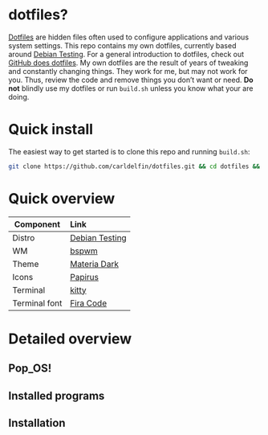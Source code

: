 # dotfiles?

[Dotfiles](https://en.wikipedia.org/wiki/Hidden_file_and_hidden_directory#Unix_and_Unix-like_environments) are hidden files often used to configure applications and various system settings. This repo contains my own dotfiles, currently based around [Debian Testing](https://wiki.debian.org/DebianTesting). For a general introduction to dotfiles, check out [GitHub does dotfiles](https://dotfiles.github.io/). My own dotfiles are the result of years of tweaking and constantly changing things. They work for me, but may not work for you. Thus, review the code and remove things you don’t want or need. **Do not** blindly use my dotfiles or run `build.sh` unless you know what your are doing.

# Quick install

The easiest way to get started is to clone this repo and running `build.sh`:

```bash
git clone https://github.com/carldelfin/dotfiles.git && cd dotfiles && bash build.sh
```

# Quick overview

| Component           | Link                                            |
| --------------------| :-----------------------------------------------|
| Distro              | [Debian Testing](https://wiki.debian.org/DebianTesting)|
| WM                  | [bspwm](https://github.com/baskerville/bspwm)   |
| Theme               | [Materia Dark](https://github.com/nana-4/materia-theme) |
| Icons               | [Papirus](https://github.com/PapirusDevelopmentTeam/papirus-icon-theme)|
| Terminal            | [kitty](https://sw.kovidgoyal.net/kitty/)       |
| Terminal font       | [Fira Code](https://github.com/tonsky/FiraCode) |

# Detailed overview

## Pop_OS!

## Installed programs

## Installation
